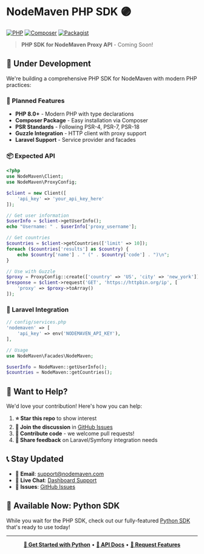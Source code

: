 # NodeMaven PHP SDK 🟣

[![PHP](https://img.shields.io/badge/PHP-Coming%20Soon-purple?style=for-the-badge&logo=php)](https://github.com/nodemaven/nodemaven/issues)
[![Composer](https://img.shields.io/badge/Composer-Coming%20Soon-orange?style=for-the-badge)](https://getcomposer.org/)
[![Packagist](https://img.shields.io/badge/Packagist-Coming%20Soon-blue?style=for-the-badge)](https://packagist.org/)

> **PHP SDK for NodeMaven Proxy API** - Coming Soon!

## 🚧 Under Development

We're building a comprehensive PHP SDK for NodeMaven with modern PHP practices:

### 🎯 Planned Features
- **PHP 8.0+** - Modern PHP with type declarations
- **Composer Package** - Easy installation via Composer
- **PSR Standards** - Following PSR-4, PSR-7, PSR-18
- **Guzzle Integration** - HTTP client with proxy support
- **Laravel Support** - Service provider and facades

### 📦 Expected API
```php
<?php
use NodeMaven\Client;
use NodeMaven\ProxyConfig;

$client = new Client([
    'api_key' => 'your_api_key_here'
]);

// Get user information
$userInfo = $client->getUserInfo();
echo "Username: " . $userInfo['proxy_username'];

// Get countries
$countries = $client->getCountries(['limit' => 10]);
foreach ($countries['results'] as $country) {
    echo $country['name'] . " (" . $country['code'] . ")\n";
}

// Use with Guzzle
$proxy = ProxyConfig::create(['country' => 'US', 'city' => 'new_york']);
$response = $client->request('GET', 'https://httpbin.org/ip', [
    'proxy' => $proxy->toArray()
]);
```

### 🎨 Laravel Integration
```php
// config/services.php
'nodemaven' => [
    'api_key' => env('NODEMAVEN_API_KEY'),
],

// Usage
use NodeMaven\Facades\NodeMaven;

$userInfo = NodeMaven::getUserInfo();
$countries = NodeMaven::getCountries();
```

## 🤝 Want to Help?

We'd love your contribution! Here's how you can help:

1. **⭐ Star this repo** to show interest
2. **💬 Join the discussion** in [GitHub Issues](https://github.com/nodemaven/nodemaven/issues)
3. **🔧 Contribute code** - we welcome pull requests!
4. **📝 Share feedback** on Laravel/Symfony integration needs

## 📞 Stay Updated

- 📧 **Email**: [support@nodemaven.com](mailto:support@nodemaven.com)
- 💬 **Live Chat**: [Dashboard Support](https://dashboard.nodemaven.com/support/?utm_source=github&utm_medium=github_post&utm_campaign=developer_outreach&utm_content=php_support)
- 🐛 **Issues**: [GitHub Issues](https://github.com/nodemaven/nodemaven/issues)

## 🐍 Available Now: Python SDK

While you wait for the PHP SDK, check out our fully-featured [Python SDK](../python/) that's ready to use today!

---

<div align="center">

**[🚀 Get Started with Python](../python/)** • **[📖 API Docs](https://dashboard.nodemaven.com/documentation/?utm_source=github&utm_medium=github_post&utm_campaign=developer_outreach&utm_content=php_docs)** • **[💬 Request Features](https://github.com/nodemaven/nodemaven/issues)**

</div> 